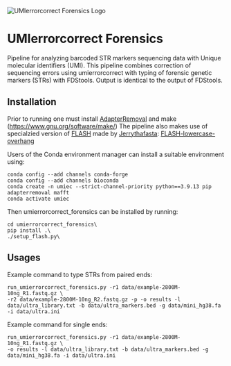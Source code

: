 
![UMIerrorcorrect Forensics Logo](https://github.com/FrosteS/umierrorcorrect_forensics/blob/main/Umierrorcorrect_forensics.PNG)

# UMIerrorcorrect Forensics

Pipeline for analyzing barcoded STR markers sequencing data with Unique molecular identifiers (UMI). This pipeline combines correction of sequencing errors using umierrorcorrect with typing of forensic genetic markers (STRs) with FDStools. Output is identical to the output of FDStools.

## Installation
Prior to running one must install [AdapterRemoval](https://github.com/MikkelSchubert/adapterremoval) and make (https://www.gnu.org/software/make/)
The pipeline also makes use of specialzied version of [FLASH](https://academic.oup.com/bioinformatics/article/27/21/2957/217265) made by [Jerrythafasta](https://github.com/Jerrythafast): [FLASH-lowercase-overhang](https://github.com/Jerrythafast/FLASH-lowercase-overhang)

Users of the Conda environment manager can install a suitable environment using:
```
conda config --add channels conda-forge
conda config --add channels bioconda
conda create -n umiec --strict-channel-priority python==3.9.13 pip adapterremoval mafft
conda activate umiec
```
Then umierrorcorrect_forensics can be installed by running:

```
cd umierrorcorrect_forensics\
pip install .\
./setup_flash.py\
```
## Usages

Example command to type STRs from paired ends:
```
run_umierrorcorrect_forensics.py -r1 data/example-2800M-10ng_R1.fastq.gz \
-r2 data/example-2800M-10ng_R2.fastq.gz -p -o results -l data/ultra_library.txt -b data/ultra_markers.bed -g data/mini_hg38.fa -i data/ultra.ini
```
Example command for single ends:
```
run_umierrorcorrect_forensics.py -r1 data/example-2800M-10ng_R1.fastq.gz \
-o results -l data/ultra_library.txt -b data/ultra_markers.bed -g data/mini_hg38.fa -i data/ultra.ini
```
